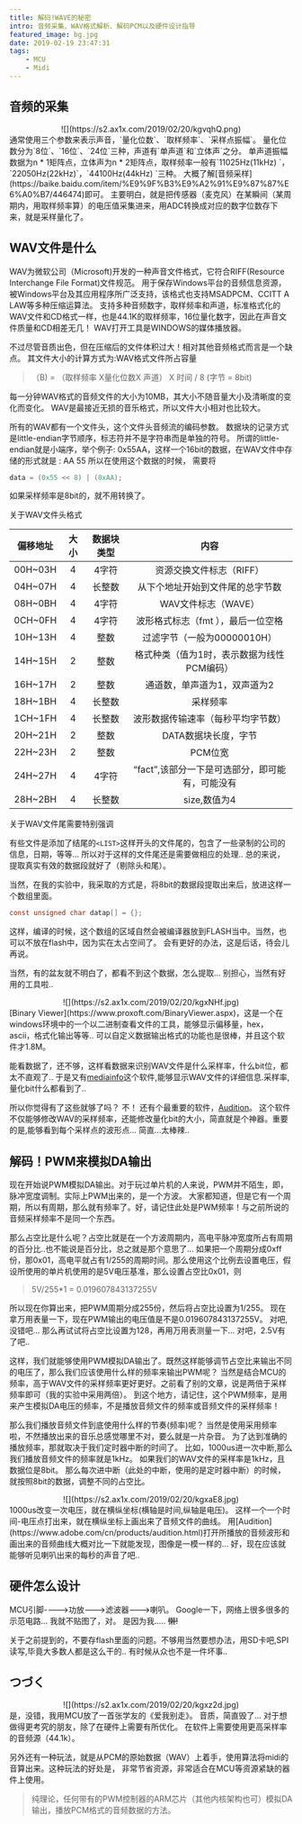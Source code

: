 ```yaml
---
title: 解码!WAVE的秘密
intro: 音频采集、WAV格式解析、解码PCM以及硬件设计指导
featured_image: bg.jpg
date: 2019-02-19 23:47:31
tags:
    - MCU
    - Midi
---
```





## 音频的采集

<div align=center>![](https://s2.ax1x.com/2019/02/20/kgvqhQ.png)</div>
通常使用三个参数来表示声音，`量化位数`、`取样频率`、`采样点振幅`。
量化位数分为`8位`、`16位`、`24位`三种，声道有`单声道`和`立体声`之分。
单声道振幅数据为n * 1矩阵点，立体声为n * 2矩阵点，取样频率一般有`11025Hz(11kHz) `，`22050Hz(22kHz)`，`44100Hz(44kHz) `三种。
大概了解[音频采样](https://baike.baidu.com/item/%E9%9F%B3%E9%A2%91%E9%87%87%E6%A0%B7/446474)即可。
主要明白，就是把传感器（麦克风）在某瞬间（某周期内，用取样频率算）的电压值采集进来，用ADC转换成对应的数字位数存下来，就是采样量化了。

## WAV文件是什么
WAV为微软公司（Microsoft)开发的一种声音文件格式，它符合RIFF(Resource Interchange File Format)文件规范。
用于保存Windows平台的音频信息资源，被Windows平台及其应用程序所广泛支持，该格式也支持MSADPCM、CCITT A LAW等多种压缩运算法。
支持多种音频数字，取样频率和声道，标准格式化的WAV文件和CD格式一样，也是44.1K的取样频率，16位量化数字，因此在声音文件质量和CD相差无几！
WAV打开工具是WINDOWS的媒体播放器。

不过尽管音质出色，但在压缩后的文件体积过大！相对其他音频格式而言是一个缺点。
其文件大小的计算方式为:WAV格式文件所占容量

> （B) = （取样频率 X量化位数X 声道） X 时间 / 8 (字节 = 8bit)

每一分钟WAV格式的音频文件的大小为10MB，其大小不随音量大小及清晰度的变化而变化。
WAV是最接近无损的音乐格式，所以文件大小相对也比较大。

所有的WAV都有一个文件头，这个文件头音频流的编码参数。
数据块的记录方式是little-endian字节顺序，标志符并不是字符串而是单独的符号。
所谓的little-endian就是小端序，举个例子:
0x55AA，这样一个16bit的数据，在WAV文件中存储的形式就是 : AA 55
所以在使用这个数据的时候， 需要将
```c
data = (0x55 << 8) | (0xAA);
```
如果采样频率是8bit的，就不用转换了。

关于WAV文件头格式

|  偏移地址  | 大小 |  数据块类型 | 内容 | 
| :-----: | :-----: | :-----: | :-----: |
| 00H~03H | 4 | 4字符 | 资源交换文件标志（RIFF） |
| 04H~07H| 4| 长整数| 从下个地址开始到文件尾的总字节数| 
| 08H~0BH| 4| 4字符| WAV文件标志（WAVE）| 
| 0CH~0FH| 4| 4字符| 波形格式标志（fmt ），最后一位空格| 
| 10H~13H| 4| 整数| 过滤字节（一般为00000010H）| 
| 14H~15H| 2| 整数| 格式种类（值为1时，表示数据为线性PCM编码）| 
| 16H~17H| 2| 整数| 通道数，单声道为1，双声道为2| 
| 18H~1BH| 4| 长整数| 采样频率| 
| 1CH~1FH| 4| 长整数| 波形数据传输速率（每秒平均字节数）| 
| 20H~21H| 2| 整数| DATA数据块长度，字节| 
| 22H~23H| 2| 整数| PCM位宽| 
| 24H~27H| 4| 4字符| “fact”,该部分一下是可选部分，即可能有，可能没有| 
| 28H~2BH| 4| 长整数| size,数值为4| 

关于WAV文件尾需要特别强调

有些文件是添加了结尾的`<LIST>`这样开头的文件尾的，包含了一些录制的公司的信息，日期，等等...
所以对于这样的文件尾还是需要做相应的处理..
总的来说，提取真实有效的数据段就好了（剔除头和尾）。

当然，在我的实验中，我采取的方式是，将8bit的数据段提取出来后，放进这样一个数组里面。
```c 
const unsigned char datap[] = {};
```
这样，编译的时候，这个数组的区域自然会被编译器放到FLASH当中。当然，也可以不放在flash中，因为实在太占空间了。
会有更好的办法，这是后话，待会儿再说。

当然，有的盆友就不明白了，都看不到这个数据，怎么提取...
别担心，当然有好用的工具啦..
<div align=center>![](https://s2.ax1x.com/2019/02/20/kgxNHf.jpg)</div>
[Binary Viewer](https://www.proxoft.com/BinaryViewer.aspx)，这是一个在windows环境中的一个以二进制查看文件的工具，能够显示偏移量，hex，ascii，格式化输出等等..
可以自定义数据输出格式的功能也是很棒，并且这个软件才1.8M。

能看数据了，还不够，这样看数据来识别WAV文件是什么采样率，什么bit位，都太不直观了..
于是又有[mediainfo](https://mediaarea.net/en/MediaInfo)这个软件,能够显示WAV文件的详细信息.采样率,量化bit什么都看到了..

所以你觉得有了这些就够了吗？ 不！
还有个最重要的软件，[Audition](https://www.adobe.com/cn/products/audition.html)。
这个软件不仅能够修改WAV的采样频率，还能修改量化bit的大小，简直就是个神器。重要的是,能够看到每个采样点的波形点...
简直...太棒辣..

## 解码！PWM来模拟DA输出
现在开始说PWM模拟DA输出。对于玩过单片机的人来说，PWM并不陌生，即，脉冲宽度调制。实际上PWM出来的，是一个方波。
大家都知道，但是它有一个周期，所以有周期，那么就有频率了。好，请记住此处是PWM频率！与之前所说的音频采样频率不是同一个东西。

那么占空比是什么呢？占空比就是在一个方波周期内，高电平脉冲宽度所占有周期的百分比..也不能说是百分比，总之就是那个意思了...
如果把一个周期分成0xff份，那0x01，高电平就占有1/255的周期时间。那么使用这个比例去设置电压，假设所使用的单片机使用的是5V电压基准，那么设置占空比0x01，则

> 5V/255*1 = 0.019607843137255V 

所以现在你算出来，把PWM周期分成255份，然后将占空比设置为1/255。
现在拿万用表量一下，现在PWM输出的电压值是不是0.019607843137255V。
对吧,没错吧...
那么再试试将占空比设置为128，再用万用表测量一下...
对吧，2.5V有了吧..

这样，我们就能够使用PWM模拟DA输出了。既然这样能够调节占空比来输出不同的电压了，那么我们应该使用什么样的频率来输出PWM呢？
当然是结合MCU的频率，高于WAV文件的采样频率更好更好。之前看了别的文章，说是两倍于采样频率即可（我的实验中采用两倍）。
到这个地方，请记住，这个PWM频率，是用来产生模拟DA电压的频率，不是播放音频文件的频率或音频文件的采样频率！

那么我们播放音频文件到底使用什么样的节奏(频率)呢？
当然是使用采用频率啦，不然播放出来的音乐总感觉哪里不对，要么就是一片杂音。
为了达到准确的播放频率，那就取决于我们定时器中断的时间了。
比如，1000us进一次中断,那么我们播放音频文件的频率就是1kHz。
如果我们的WAV文件的采样率是1kHz，且数据位是8bit。
那么每次进中断（此处的中断，使用的是定时器中断）的时候，就按照8bit的数据，调整不同的占空比。

<div align=center>![](https://s2.ax1x.com/2019/02/20/kgxaE8.jpg)</div>
1000us改变一次电压，就在横纵坐标(横轴是时间,纵轴是电压)。
这样一个一个时间-电压点打出来，就在横纵坐标上画出来了音频文件的曲线。
用[Audition](https://www.adobe.com/cn/products/audition.html)打开所播放的音频波形和画出来的音频曲线大概对比一下就能发现，图像是一模一样的...
好，现在应该就能够听见喇叭出来的每秒的声音了吧..

## 硬件怎么设计
MCU引脚---->功放--->滤波器--->喇叭。
Google一下，网络上很多很多的示范电路...
我就不贴图了，对。
是因为我.....
~~懒!~~

关于之前提到的，不要存flash里面的问题。不够用当然要想办法，用SD卡吧,SPI读写,毕竟大多数人都是这么干的..
有时候从众也不是一件坏事..


## つづく
<div align=center>![](https://s2.ax1x.com/2019/02/20/kgxz2d.jpg)</div>
是，没错，我用MCU放了一首张学友的《爱我别走》。
音质，简直毁了...
对于想做得更考究的朋友，除了在硬件上需要有所优化。
在软件上需要使用更高采样率的音频源（44.1k）。

另外还有一种玩法，就是从PCM的原始数据（WAV）上着手，使用算法将midi的音算出来。这种玩法的好处是，
非常节省资源，非常适合在MCU等资源紧缺的器件上使用。

> 纯理论，任何带有的PWM控制器的ARM芯片（其他内核架构也可）模拟DA输出，播放PCM格式的音频数据的方法。

